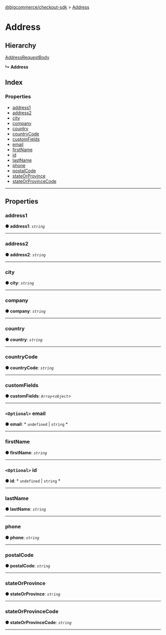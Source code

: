 [@bigcommerce/checkout-sdk](../README.md) > [Address](../interfaces/address.md)

# Address

## Hierarchy

 [AddressRequestBody](addressrequestbody.md)

**↳ Address**

## Index

### Properties

* [address1](address.md#address1)
* [address2](address.md#address2)
* [city](address.md#city)
* [company](address.md#company)
* [country](address.md#country)
* [countryCode](address.md#countrycode)
* [customFields](address.md#customfields)
* [email](address.md#email)
* [firstName](address.md#firstname)
* [id](address.md#id)
* [lastName](address.md#lastname)
* [phone](address.md#phone)
* [postalCode](address.md#postalcode)
* [stateOrProvince](address.md#stateorprovince)
* [stateOrProvinceCode](address.md#stateorprovincecode)

---

## Properties

<a id="address1"></a>

###  address1

**● address1**: *`string`*

___
<a id="address2"></a>

###  address2

**● address2**: *`string`*

___
<a id="city"></a>

###  city

**● city**: *`string`*

___
<a id="company"></a>

###  company

**● company**: *`string`*

___
<a id="country"></a>

###  country

**● country**: *`string`*

___
<a id="countrycode"></a>

###  countryCode

**● countryCode**: *`string`*

___
<a id="customfields"></a>

###  customFields

**● customFields**: *`Array`<`object`>*

___
<a id="email"></a>

### `<Optional>` email

**● email**: * `undefined` &#124; `string`
*

___
<a id="firstname"></a>

###  firstName

**● firstName**: *`string`*

___
<a id="id"></a>

### `<Optional>` id

**● id**: * `undefined` &#124; `string`
*

___
<a id="lastname"></a>

###  lastName

**● lastName**: *`string`*

___
<a id="phone"></a>

###  phone

**● phone**: *`string`*

___
<a id="postalcode"></a>

###  postalCode

**● postalCode**: *`string`*

___
<a id="stateorprovince"></a>

###  stateOrProvince

**● stateOrProvince**: *`string`*

___
<a id="stateorprovincecode"></a>

###  stateOrProvinceCode

**● stateOrProvinceCode**: *`string`*

___

